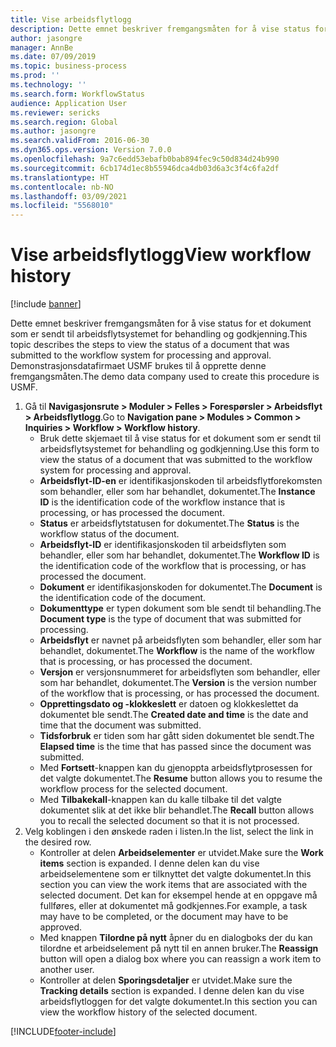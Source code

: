 ```yaml
---
title: Vise arbeidsflytlogg
description: Dette emnet beskriver fremgangsmåten for å vise status for et dokument som er sendt til arbeidsflytsystemet for behandling og godkjenning.
author: jasongre
manager: AnnBe
ms.date: 07/09/2019
ms.topic: business-process
ms.prod: ''
ms.technology: ''
ms.search.form: WorkflowStatus
audience: Application User
ms.reviewer: sericks
ms.search.region: Global
ms.author: jasongre
ms.search.validFrom: 2016-06-30
ms.dyn365.ops.version: Version 7.0.0
ms.openlocfilehash: 9a7c6edd53ebafb0bab894fec9c50d834d24b990
ms.sourcegitcommit: 6cb174d1ec8b55946dca4db03d6a3c3f4c6fa2df
ms.translationtype: HT
ms.contentlocale: nb-NO
ms.lasthandoff: 03/09/2021
ms.locfileid: "5568010"
---
```

# <a name="view-workflow-history"></a><span data-ttu-id="598c1-103">Vise arbeidsflytlogg</span><span class="sxs-lookup"><span data-stu-id="598c1-103">View workflow history</span></span>

[!include [banner](../../includes/banner.md)]

<span data-ttu-id="598c1-104">Dette emnet beskriver fremgangsmåten for å vise status for et dokument som er sendt til arbeidsflytsystemet for behandling og godkjenning.</span><span class="sxs-lookup"><span data-stu-id="598c1-104">This topic describes the steps to view the status of a document that was submitted to the workflow system for processing and approval.</span></span> <span data-ttu-id="598c1-105">Demonstrasjonsdatafirmaet USMF brukes til å opprette denne fremgangsmåten.</span><span class="sxs-lookup"><span data-stu-id="598c1-105">The demo data company used to create this procedure is USMF.</span></span>

1. <span data-ttu-id="598c1-106">Gå til **Navigasjonsrute > Moduler > Felles > Forespørsler > Arbeidsflyt > Arbeidsflytlogg**.</span><span class="sxs-lookup"><span data-stu-id="598c1-106">Go to **Navigation pane > Modules > Common > Inquiries > Workflow > Workflow history**.</span></span>
    - <span data-ttu-id="598c1-107">Bruk dette skjemaet til å vise status for et dokument som er sendt til arbeidsflytsystemet for behandling og godkjenning.</span><span class="sxs-lookup"><span data-stu-id="598c1-107">Use this form to view the status of a document that was submitted to the workflow system for processing and approval.</span></span>  
    - <span data-ttu-id="598c1-108">**Arbeidsflyt-ID-en** er identifikasjonskoden til arbeidsflytforekomsten som behandler, eller som har behandlet, dokumentet.</span><span class="sxs-lookup"><span data-stu-id="598c1-108">The **Instance ID** is the identification code of the workflow instance that is processing, or has processed the document.</span></span>  
    - <span data-ttu-id="598c1-109">**Status** er arbeidsflytstatusen for dokumentet.</span><span class="sxs-lookup"><span data-stu-id="598c1-109">The **Status** is the workflow status of the document.</span></span>  
    - <span data-ttu-id="598c1-110">**Arbeidsflyt-ID** er identifikasjonskoden til arbeidsflyten som behandler, eller som har behandlet, dokumentet.</span><span class="sxs-lookup"><span data-stu-id="598c1-110">The **Workflow ID** is the identification code of the workflow that is processing, or has processed the document.</span></span>  
    - <span data-ttu-id="598c1-111">**Dokument** er identifikasjonskoden for dokumentet.</span><span class="sxs-lookup"><span data-stu-id="598c1-111">The **Document** is the identification code of the document.</span></span>  
    - <span data-ttu-id="598c1-112">**Dokumenttype** er typen dokument som ble sendt til behandling.</span><span class="sxs-lookup"><span data-stu-id="598c1-112">The **Document type** is the type of document that was submitted for processing.</span></span>  
    - <span data-ttu-id="598c1-113">**Arbeidsflyt** er navnet på arbeidsflyten som behandler, eller som har behandlet, dokumentet.</span><span class="sxs-lookup"><span data-stu-id="598c1-113">The **Workflow** is the name of the workflow that is processing, or has processed the document.</span></span>  
    - <span data-ttu-id="598c1-114">**Versjon** er versjonsnummeret for arbeidsflyten som behandler, eller som har behandlet, dokumentet.</span><span class="sxs-lookup"><span data-stu-id="598c1-114">The **Version** is the version number of the workflow that is processing, or has processed the document.</span></span>  
    - <span data-ttu-id="598c1-115">**Opprettingsdato og -klokkeslett** er datoen og klokkeslettet da dokumentet ble sendt.</span><span class="sxs-lookup"><span data-stu-id="598c1-115">The **Created date and time** is the date and time that the document was submitted.</span></span>  
    - <span data-ttu-id="598c1-116">**Tidsforbruk** er tiden som har gått siden dokumentet ble sendt.</span><span class="sxs-lookup"><span data-stu-id="598c1-116">The **Elapsed time** is the time that has passed since the document was submitted.</span></span>  
    - <span data-ttu-id="598c1-117">Med **Fortsett**-knappen kan du gjenoppta arbeidsflytprosessen for det valgte dokumentet.</span><span class="sxs-lookup"><span data-stu-id="598c1-117">The **Resume** button allows you to resume the workflow process for the selected document.</span></span>  
    - <span data-ttu-id="598c1-118">Med **Tilbakekall**-knappen kan du kalle tilbake til det valgte dokumentet slik at det ikke blir behandlet.</span><span class="sxs-lookup"><span data-stu-id="598c1-118">The **Recall** button allows you to recall the selected document so that it is not processed.</span></span>   
2. <span data-ttu-id="598c1-119">Velg koblingen i den ønskede raden i listen.</span><span class="sxs-lookup"><span data-stu-id="598c1-119">In the list, select the link in the desired row.</span></span>
    - <span data-ttu-id="598c1-120">Kontroller at delen **Arbeidselementer** er utvidet.</span><span class="sxs-lookup"><span data-stu-id="598c1-120">Make sure the **Work items** section is expanded.</span></span> <span data-ttu-id="598c1-121">I denne delen kan du vise arbeidselementene som er tilknyttet det valgte dokumentet.</span><span class="sxs-lookup"><span data-stu-id="598c1-121">In this section you can view the work items that are associated with the selected document.</span></span> <span data-ttu-id="598c1-122">Det kan for eksempel hende at en oppgave må fullføres, eller at dokumentet må godkjennes.</span><span class="sxs-lookup"><span data-stu-id="598c1-122">For example, a task may have to be completed, or the document may have to be approved.</span></span>  
    - <span data-ttu-id="598c1-123">Med knappen **Tilordne på nytt** åpner du en dialogboks der du kan tilordne et arbeidselement på nytt til en annen bruker.</span><span class="sxs-lookup"><span data-stu-id="598c1-123">The **Reassign** button will open a dialog box where you can reassign a work item to another user.</span></span>  
    - <span data-ttu-id="598c1-124">Kontroller at delen **Sporingsdetaljer** er utvidet.</span><span class="sxs-lookup"><span data-stu-id="598c1-124">Make sure the **Tracking details** section is expanded.</span></span> <span data-ttu-id="598c1-125">I denne delen kan du vise arbeidsflytloggen for det valgte dokumentet.</span><span class="sxs-lookup"><span data-stu-id="598c1-125">In this section you can view the workflow history of the selected document.</span></span>  



[!INCLUDE[footer-include](../../../../includes/footer-banner.md)]